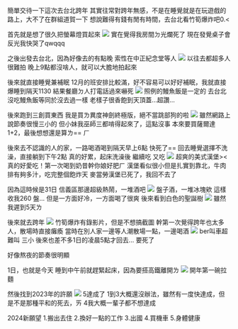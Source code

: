 簡單交待一下這次去台北跨年
其實往常對跨年無感，不是在睡覺就是在玩遊戲的路上，大不了在群組道賀一下
想說難得有錢有閒有時間，去台北看竹筍爆炸吧0.<

首先就是想了很久把螢幕燈買起來
![](https://cdn.jsdelivr.net/gh/photohost/picx-images-hosting@master/20240101/IMG_6343.jpeg)
實在覺得我房間ㄉ光爛死了
現在發覺桌子會反光我快哭了qwqqq

之後出發去台北，因為好像去的有點晚
索性在中正紀念堂等人
![](https://cdn.jsdelivr.net/gh/photohost/picx-images-hosting@master/20240101/IMG_6365.jpeg)
以往去都超多人很難拍
晚上9點都沒啥人，就可以大膽地拍起來

後來就直接睡覺兼補眠
12月的班安排比較滿，好不容易可以好好補眠，我就直接爆睡到隔天1130
結果餐廳ㄉ人打電話過來嚇死
![](https://cdn.jsdelivr.net/gh/photohost/picx-images-hosting@master/20240101/IMG_6375.jpeg)
照例的鰻魚飯是一定的
去台北沒吃鰻魚飯等同於沒去過一樣
老樣子很香飽到天頂蓋...超讚...

後來跑到三創買東西
我是買ㄌ異度神劍終極版，絕不當跳部狗的啦
![](https://cdn.jsdelivr.net/gh/photohost/picx-images-hosting@master/20240101/camphoto_1804928587.jpeg)
雖然網路上說節奏很慢三小的
但小妹我巫師三都啃得起來了，這點沒事
本來要買薩爾達1+2，最後想想還是算ㄌ==
ㄏ

後來去不認識的人的家，一路喝酒喝到隔天早上6點
快死了==
回去睡覺選擇不洗澡，直接躺到下午2點
真的好累，起床洗澡後
繼續吃
又吃
![](https://cdn.jsdelivr.net/gh/photohost/picx-images-hosting@master/20240101/IMG_6412.jpeg)
超爽的美式漢堡><
真的好愛吃！第一次喝到奶昔幹你娘好肥ㄏ
漢堡看似很小但是扎實到靠北，牛肉排有夠多汁，吃完整個飽炸天
麥當勞漢堡已死了，我回不去了

因為這時候是31日
信義區那邊超級熱鬧，一堆酒吧
![](https://cdn.jsdelivr.net/gh/photohost/picx-images-hosting@master/20240101/IMG_6448.jpeg)
盤子酒，一堆冰塊欸
這樣收我260
盤...
但是一方面好冷，一方面喝了很爽
後來看到白色的聖誕樹
![](https://cdn.jsdelivr.net/gh/photohost/picx-images-hosting@master/20240101/IMG_6457.jpeg)
雖然我遲到5天ㄌ

後來就去跨年
![](https://cdn.jsdelivr.net/gh/photohost/picx-images-hosting@master/20240101/IMG_6478.jpeg)
竹筍爆炸有錄影片，但是不想搞截圖
幹第一次覺得跨年也太多人，散場時直接癱瘓
當時在別人家一邊等人潮散場一點，一邊喝酒
![](https://cdn.jsdelivr.net/gh/photohost/picx-images-hosting@master/20240101/IMG_6483.jpeg)
ber叫車超難叫
三小
後來也差不多1日的凌晨5點才回去...
要死了

好像熬夜的節奏很明顯

1日，也就是今天
睡到中午前就趕緊起床，因為要搭高鐵離開ㄌ
![](https://cdn.jsdelivr.net/gh/photohost/picx-images-hosting@master/20240101/IMG_6503.jpeg)
開年第一碗拉麵



然後找到2023年的許願
![](https://i.imgur.com/GfGmHOJ.png)
5達成了
1到3大概還沒辦法，雖然有一度快達成，但是不是那種平和的死去，ㄞ
4我大概一輩子都不想達成

2024新願望
1.搬出去住
2.換好一點的工作
3.出國
4.買機車
5.身體健康
<!-- ##{"timestamp":1704038400}## -->